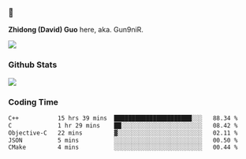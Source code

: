 ### 👋 

**Zhidong (David) Guo** here, aka. Gun9niR.

![](https://komarev.com/ghpvc/?username=Gun9niR&label=Total+Views)

### Github Stats

<img src="https://github-readme-stats.vercel.app/api?username=Gun9niR&count_private=true&show_icons=true&theme=vue-dark&hide_title=true">

### Coding Time

<!--START_SECTION:waka-->

```txt
C++           15 hrs 39 mins  ██████████████████████░░░   88.34 %
C             1 hr 29 mins    ██░░░░░░░░░░░░░░░░░░░░░░░   08.42 %
Objective-C   22 mins         ▓░░░░░░░░░░░░░░░░░░░░░░░░   02.11 %
JSON          5 mins          ░░░░░░░░░░░░░░░░░░░░░░░░░   00.50 %
CMake         4 mins          ░░░░░░░░░░░░░░░░░░░░░░░░░   00.44 %
```

<!--END_SECTION:waka-->
